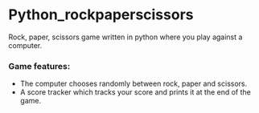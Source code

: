 # Python_rockpaperscissors
Rock, paper, scissors game written in python where you play against a computer.
<h3>Game features:</h3>
<ul>
  <li>The computer chooses randomly between rock, paper and scissors.</li>
  <li>A score tracker which tracks your score and prints it at the end of the game.</li>
</ul>
